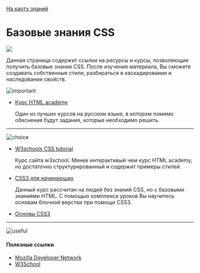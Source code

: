 [На карту знаний](https://github.com/js-machine/dashboard/blob/master/knowledge-map/MAP.md#basic)

# Базовые знания CSS
![](https://github.com/js-machine/dashboard/blob/master/knowledge-map/images/roadmap-basic.png)

Данная страница содержит ссылки на ресурсы и курсы, позволяющие получить базовые знания CSS. После изучения материала, Вы сможете создавать собственные стили, разбираться в каскадировании и наследовании свойств.

![important]
* [Курс HTML academy](https://htmlacademy.ru/courses/basic-css)

  Один из лучших курсов на русском языке, в котором помимо обяснения будут задания, которые необходимо решить.

---

![choice]
* [W3schools CSS tutorial](https://www.w3schools.com/css/default.asp)

  Курс сайта w3school. Менее интерактивый чем курс HTML academy, но достаточно структурированный и содержит примеры стилей.
 
* [CSS3 для начинающих](https://www.youtube.com/playlist?list=PLypd1VrGv7FM7WkhQO8x9PSHI4OFDWC5r)

  Данный курс рассчитан на людей без знаний CSS, но с базовыми знаниями HTML. С помощью комплекса уроков Вы научитесь основам блочной верстки при помощи CSS3.

* [Основы CSS3](https://www.khanacademy.org/computing/computer-programming/html-css#intro-to-css)
---

![useful]
#### Полезные ссылки

* [Mozilla Developer Network](https://developer.mozilla.org/en-US/docs/Web/CSS)
* [W3School](https://www.w3schools.com/)

[important]: https://github.com/js-machine/dashboard/blob/master/knowledge-map/images/important.png
[choice]: https://github.com/js-machine/dashboard/blob/master/knowledge-map/images/choice.png
[useful]: https://github.com/js-machine/dashboard/blob/master/knowledge-map/images/useful.png
